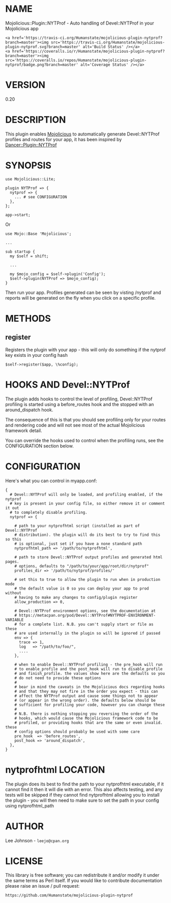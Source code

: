 # NAME

Mojolicious::Plugin::NYTProf - Auto handling of Devel::NYTProf in your Mojolicious app

<div>

    <a href='https://travis-ci.org/Humanstate/mojolicious-plugin-nytprof?branch=master'><img src='https://travis-ci.org/Humanstate/mojolicious-plugin-nytprof.svg?branch=master' alt='Build Status' /></a>
    <a href='https://coveralls.io/r/Humanstate/mojolicious-plugin-nytprof?branch=master'><img src='https://coveralls.io/repos/Humanstate/mojolicious-plugin-nytprof/badge.png?branch=master' alt='Coverage Status' /></a>
</div>

# VERSION

0.20

# DESCRIPTION

This plugin enables [Mojolicious](https://metacpan.org/pod/Mojolicious) to automatically generate Devel::NYTProf
profiles and routes for your app, it has been inspired by
[Dancer::Plugin::NYTProf](https://metacpan.org/pod/Dancer::Plugin::NYTProf)

# SYNOPSIS

    use Mojolicious::Lite;

    plugin NYTProf => {
      nytprof => {
        ... # see CONFIGURATION
      },
    };

    app->start;

Or

    use Mojo::Base 'Mojolicious';

    ...

    sub startup {
      my $self = shift;

      ...

      my $mojo_config = $self->plugin('Config');
      $self->plugin(NYTProf => $mojo_config);
    }

Then run your app. Profiles generated can be seen by visting /nytprof and reports
will be generated on the fly when you click on a specific profile.

# METHODS

## register

Registers the plugin with your app - this will only do something if the nytprof
key exists in your config hash

    $self->register($app, \%config);

# HOOKS AND Devel::NYTProf

The plugin adds hooks to control the level of profiling, Devel::NYTProf profiling
is started using a before\_routes hook and the stopped with an around\_dispatch hook.

The consequence of this is that you should see profiling only for your routes and
rendering code and will not see most of the actual Mojolicious framework detail.

You can override the hooks used to control when the profiling runs, see the
CONFIGURATION section below.

# CONFIGURATION

Here's what you can control in myapp.conf:

    {
      # Devel::NYTProf will only be loaded, and profiling enabled, if the nytprof
      # key is present in your config file, so either remove it or comment it out
      # to completely disable profiling.
      nytprof => {

        # path to your nytprofhtml script (installed as part of Devel::NYTProf
        # distribution). the plugin will do its best to try to find this so this
        # is optional, just set if you have a none standard path
        nytprofhtml_path => '/path/to/nytprofhtml',

        # path to store Devel::NYTProf output profiles and generated html pages.
        # options, defaults to "/path/to/your/app/root/dir/nytprof"
        profiles_dir => '/path/to/nytprof/profiles/'

        # set this to true to allow the plugin to run when in production mode
        # the default value is 0 so you can deploy your app to prod without
        # having to make any changes to config/plugin register
        allow_production => 0,

        # Devel::NYTProf environment options, see the documentation at
        # https://metacpan.org/pod/Devel::NYTProf#NYTPROF-ENVIRONMENT-VARIABLE
        # for a complete list. N.B. you can't supply start or file as these
        # are used internally in the plugin so will be ignored if passed
        env => {
          trace => 1,
          log   => "/path/to/foo/",
          ....
        },

        # when to enable Devel::NYTProf profiling - the pre_hook will run
        # to enable_profile and the post_hook will run to disable_profile
        # and finish_profile. the values show here are the defaults so you
        # do not need to provide these options
        #
        # bear in mind the caveats in the Mojolicious docs regarding hooks
        # and that they may not fire in the order you expect - this can
        # affect the NYTProf output and cause some things not to appear
        # (or appear in the wrong order). the defaults below should be 
        # sufficient for profiling your code, however you can change these
        #
        # N.B. there is nothing stopping you reversing the order of the
        # hooks, which would cause the Mojolicious framework code to be
        # profiled, or providing hooks that are the same or even invalid. these
        # config options should probably be used with some care
        pre_hook  => 'before_routes',
        post_hook => 'around_dispatch',
      },
    }

# nytprofhtml LOCATION

The plugin does its best to find the path to your nytprofhtml executable, if
it cannot find it then it will die with an error. This also affects testing,
and any tests will be skipped if they cannot find nytprofhtml allowing you to
install the plugin - you will then need to make sure to set the path in your
config using nytprofhtml\_path

# AUTHOR

Lee Johnson - `leejo@cpan.org`

# LICENSE

This library is free software; you can redistribute it and/or modify it under
the same terms as Perl itself. If you would like to contribute documentation
please raise an issue / pull request:

    https://github.com/Humanstate/mojolicious-plugin-nytprof
